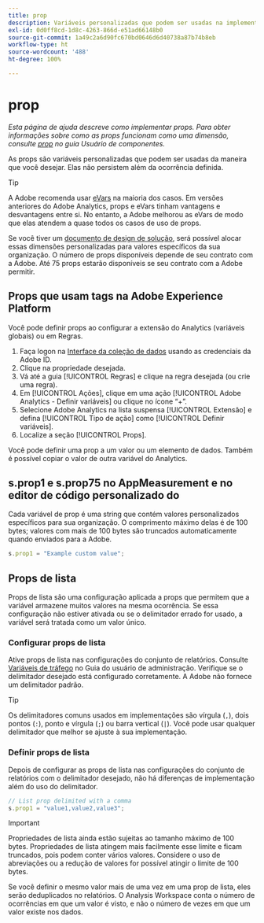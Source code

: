 ```yaml
---
title: prop
description: Variáveis personalizadas que podem ser usadas na implementação.
exl-id: 0d0ff8cd-1d8c-4263-866d-e51ad66148b0
source-git-commit: 1a49c2a6d90fc670bd0646d6d40738a87b74b8eb
workflow-type: ht
source-wordcount: '488'
ht-degree: 100%

---
```


# prop

*Esta página de ajuda descreve como implementar props. Para obter informações sobre como as props funcionam como uma dimensão, consulte [prop](/help/components/dimensions/prop.md) no guia Usuário de componentes.*

As props são variáveis personalizadas que podem ser usadas da maneira que você desejar. Elas não persistem além da ocorrência definida.

>[!TIP]
>
>A Adobe recomenda usar [eVars](evar.md) na maioria dos casos. Em versões anteriores do Adobe Analytics, props e eVars tinham vantagens e desvantagens entre si. No entanto, a Adobe melhorou as eVars de modo que elas atendem a quase todos os casos de uso de props.

Se você tiver um [documento de design de solução](/help/implement/prepare/solution-design.md), será possível alocar essas dimensões personalizadas para valores específicos da sua organização. O número de props disponíveis depende de seu contrato com a Adobe. Até 75 props estarão disponíveis se seu contrato com a Adobe permitir.

## Props que usam tags na Adobe Experience Platform

Você pode definir props ao configurar a extensão do Analytics (variáveis globais) ou em Regras.

1. Faça logon na [Interface da coleção de dados](https://experience.adobe.com/data-collection) usando as credenciais da Adobe ID.
2. Clique na propriedade desejada.
3. Vá até a guia [!UICONTROL Regras] e clique na regra desejada (ou crie uma regra).
4. Em [!UICONTROL Ações], clique em uma ação [!UICONTROL Adobe Analytics - Definir variáveis] ou clique no ícone “+”.
5. Selecione Adobe Analytics na lista suspensa [!UICONTROL Extensão] e defina [!UICONTROL Tipo de ação] como [!UICONTROL Definir variáveis].
6. Localize a seção [!UICONTROL Props].

Você pode definir uma prop a um valor ou um elemento de dados. Também é possível copiar o valor de outra variável do Analytics.

## s.prop1 e s.prop75 no AppMeasurement e no editor de código personalizado do 

Cada variável de prop é uma string que contém valores personalizados específicos para sua organização. O comprimento máximo delas é de 100 bytes; valores com mais de 100 bytes são truncados automaticamente quando enviados para a Adobe.

```js
s.prop1 = "Example custom value";
```

## Props de lista

Props de lista são uma configuração aplicada a props que permitem que a variável armazene muitos valores na mesma ocorrência. Se essa configuração não estiver ativada ou se o delimitador errado for usado, a variável será tratada como um valor único.

### Configurar props de lista

Ative props de lista nas configurações do conjunto de relatórios. Consulte [Variáveis de tráfego](/help/admin/admin/c-traffic-variables/traffic-var.md) no Guia do usuário de administração. Verifique se o delimitador desejado está configurado corretamente. A Adobe não fornece um delimitador padrão.

>[!TIP]
>
>Os delimitadores comuns usados em implementações são vírgula (`,`), dois pontos (`:`), ponto e vírgula (`;`) ou barra vertical (`|`). Você pode usar qualquer delimitador que melhor se ajuste à sua implementação.

### Definir props de lista

Depois de configurar as props de lista nas configurações do conjunto de relatórios com o delimitador desejado, não há diferenças de implementação além do uso do delimitador.

```js
// List prop delimited with a comma
s.prop1 = "value1,value2,value3";
```

>[!IMPORTANT]
>
>Propriedades de lista ainda estão sujeitas ao tamanho máximo de 100 bytes. Propriedades de lista atingem mais facilmente esse limite e ficam truncados, pois podem conter vários valores. Considere o uso de abreviações ou a redução de valores for possível atingir o limite de 100 bytes.

Se você definir o mesmo valor mais de uma vez em uma prop de lista, eles serão deduplicados no relatórios. O Analysis Workspace conta o número de ocorrências em que um valor é visto, e não o número de vezes em que um valor existe nos dados.
